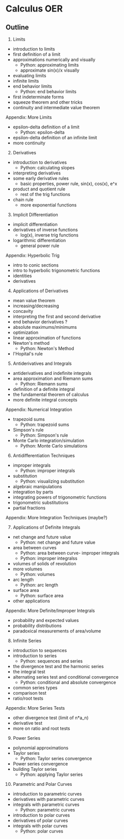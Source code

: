 # Calculus OER


## Outline

1. Limits
- introduction to limits
- first definition of a limit
- approximations numerically and visually
    - Python: approximating limits
    - approximate sin(x)/x visually
- evaluating limits
- infinite limits
- end behavior limits
    - Python: end behavior limits
- first indeterminate forms
- squeeze theorem and other tricks
- continuity and intermediate value theorem

Appendix: More Limits
- epsilon-delta definition of a limit
    - Python: epsilon-delta
- epsilon-delta definition of an infinite limit
- more continuity

2. Derivatives
- introduction to derivatives
    - Python: calculating slopes
- interpreting derivatives
- some early derivative rules
    - basic properties, power rule, sin(x), cos(x), e^x
- product and quotient rule
    - rest of the trig functions
- chain rule
    - more exponential functions

3. Implicit Differentiation
- implicit differentiation
- derivatives of inverse functions
    - log(x), inverse trig functions
- logarithmic differentiation
    - general power rule

Appendix: Hyperbolic Trig
- intro to conic sections
- intro to hyperbolic trigonometric functions
- identities
- derivatives

4. Applications of Derivatives
- mean value theorem
- increasing/decreasing
- concavity
- interpreting the first and second derivative
- end behavior derivatives ?
- absolute maximums/minimums
- optimization
- linear approximation of functions
- Newton's method
    - Python: Newton's Method
- l'Hopital's rule

5. Antiderivatives and Integrals
- antiderivatives and indefinite integrals
- area approximation and Riemann sums
    - Python: Riemann sums
- definition of a definite integral
- the fundamental theorem of calculus
- more definite integral concepts

Appendix: Numerical Integration
- trapezoid sums
    - Python: trapezoid sums
- Simpson's rule
    - Python: Simpson's rule
- Monte Carlo integration/simulation
    - Python: Monte Carlo simulations

6. Antidifferentiation Techniques
- improper integrals
    - Python: improper integrals
- substitution
    - Python: visualizing substitution
- algebraic manipulations
- integration by parts
- integrating powers of trigonometric functions
- trigonometric substitutions
- partial fractions

Appendix: More Integration Techniques (maybe?)


7. Applications of Definite Integrals
- net change and future value
    - Python: net change and future value
- area between curves
    - Python: area between curve- improper integrals
    - Python: improper integralss
- volumes of solids of revolution
- more volumes
    - Python: volumes
- arc length
    - Python: arc length
- surface area
    - Python: surface area
- other applications

Appendix: More Definite/Improper Integrals
- probability and expected values
- probability distributions
- paradoxical measurements of area/volume

8. Infinite Series
- introduction to sequences
- introduction to series
    - Python: sequences and series
- the divergence test and the harmonic series
- the integral test
- alternating series test and conditional convergence
    - Python: conditional and absolute convergence
- common series types
- comparison test
- ratio/root tests

Appendix: More Series Tests
- other divergence test (limit of n*a_n)
- derivative test
- more on ratio and root tests

9. Power Series
- polynomial approximations
- Taylor series
    - Python: Taylor series convergence
- Power series convergence
- building Taylor series
    - Python: applying Taylor series

10. Parametric and Polar Curves
- introduction to parametric curves
- derivatives with parametric curves
- integrals with parametric curves
    - Python: parametric curves
- introduction to polar curves
- derivatives of polar curves
- integrals with polar curves
    - Python: polar curves